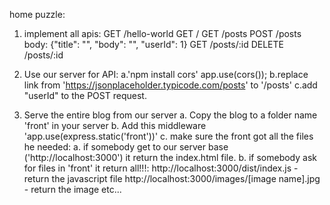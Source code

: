 home puzzle:

1. implement all apis:
GET /hello-world
GET /
GET /posts
POST /posts               
body: {"title": "", "body": "", "userId": 1}
GET /posts/:id
DELETE /posts/:id

2. Use our server for API:
a.'npm install cors'
app.use(cors());
b.replace link from 'https://jsonplaceholder.typicode.com/posts' to '/posts'
c.add "userId" to the POST request.

3. Serve the entire blog from our server
a. Copy the blog to a folder name 'front' in your server
b. Add this middleware 'app.use(express.static('front'))'
c. make sure the front got all the files he needed:
    a. if somebody get to our server base ('http://localhost:3000') it return the index.html file.
    b. if somebody ask for files in 'front' it return all!!!:
      http://localhost:3000/dist/index.js - return the javascript file
      http://localhost:3000/images/[image name].jpg - return the image
      etc...
